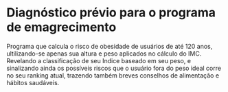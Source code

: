 # Diagnóstico prévio para o programa de emagrecimento
Programa que calcula o risco de obesidade de usuários de até 120 anos,
ultilizando-se apenas sua altura e peso aplicados no cálculo do IMC. 
Revelando a classificação de seu Indice baseado em seu peso, 
e sinalizando ainda os possíveis riscos que o usuário fora do peso ideal 
corre no seu ranking atual, trazendo também breves conselhos de alimentação e hábitos saudáveis.

